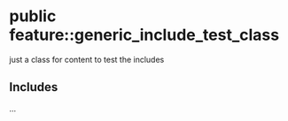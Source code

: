 # <a name='feature-generic_include_test_class' /> public feature::generic_include_test_class

just a class for content to test the includes 


## Includes
...
